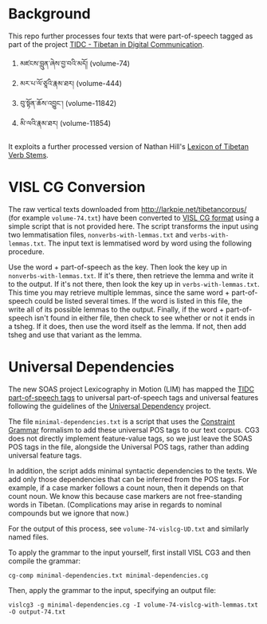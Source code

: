 # Background

This repo further processes four texts that were part-of-speech
tagged as part of the project
[TIDC - Tibetan in Digital Communication](https://www.soas.ac.uk/cia/tibetanstudies/tibetan-in-digital-communications/).

1. མཛངས་བླུན་ཞེས་བྱ་བའི་མདོ། (volume-74)
2. མར་པ་ལོ་ཙཱའི་རྣམ་ཐར། (volume-444)
3. བུ་སྟོན་ཆོས་འབྱུང་། (volume-11842)
4. མི་ལའི་རྣམ་ཐར། (volume-11854)

It exploits a further processed version of Nathan Hill's
[Lexicon of Tibetan Verb Stems](https://github.com/tibetan-nlp/lexicon-of-tibetan-verb-stems).

# VISL CG Conversion

The raw vertical texts downloaded from http://larkpie.net/tibetancorpus/ (for example `volume-74.txt`)
have been converted to [VISL CG format](http://beta.visl.sdu.dk/cg3/single/#stream-vislcg) using a simple
script that is not provided here. The script transforms the input using two lemmatisation files,
`nonverbs-with-lemmas.txt` and `verbs-with-lemmas.txt`. The input text is lemmatised word by word using
the following procedure.

Use the word + part-of-speech as the key. Then look the key up in `nonverbs-with-lemmas.txt`. If it's there,
then retrieve the lemma and write it to the output. If it's not there, then look the key up in
`verbs-with-lemmas.txt`. This time you may retrieve multiple lemmas, since the same word + part-of-speech
could be listed several times. If the word is listed in this file, the write all of its possible lemmas
to the output. Finally, if the word + part-of-speech isn't found in either file, then check to see whether
or not it ends in a tsheg. If it does, then use the word itself as the lemma. If not, then add tsheg and
use that variant as the lemma.

# Universal Dependencies

The new SOAS project Lexicography in Motion (LIM) has mapped the
[TIDC part-of-speech tags](http://larkpie.net/tibetancorpus/tags) to 
universal part-of-speech tags and universal features following the guidelines of the 
[Universal Dependency](http://universaldependencies.org/) project.

The file `minimal-dependencies.txt` is a script that uses the
[Constraint Grammar](http://visl.sdu.dk/constraint_grammar.html) formalism to add these
universal POS tags to our text corpus. CG3 does not directly implement feature-value tags, 
so we just leave the SOAS POS tags in the file, alongside the Universal POS tags,
rather than adding universal feature tags.

In addition, the script adds minimal syntactic dependencies to the texts. 
We add only those dependencies that can be inferred from the
POS tags. For example, if a case marker follows a count noun, then it depends on that count
noun. We know this because case markers are not free-standing words in Tibetan. (Complications may arise
in regards to nominal compounds but we ignore that now.)

For the output of this process, see `volume-74-vislcg-UD.txt` and similarly named files.

To apply the grammar to the input yourself, first install VISL CG3 and then compile the grammar:

`cg-comp minimal-dependencies.txt minimal-dependencies.cg`

Then, apply the grammar to the input, specifying an output file:

`vislcg3 -g minimal-dependencies.cg -I volume-74-vislcg-with-lemmas.txt -O output-74.txt`
